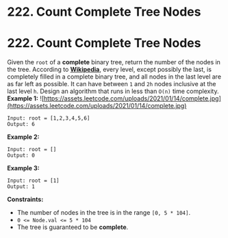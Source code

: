 # 222. Count Complete Tree Nodes

# 222. Count Complete Tree Nodes
Given the `root` of a **complete** binary tree, return the number of the nodes in the tree.
According to [**Wikipedia**](http://en.wikipedia.org/wiki/Binary_tree#Types_of_binary_trees), every level, except possibly the last, is completely filled in a complete binary tree, and all nodes in the last level are as far left as possible. It can have between `1` and `2h` nodes inclusive at the last level `h`.
Design an algorithm that runs in less than `O(n)` time complexity.
**Example 1:**
![https://assets.leetcode.com/uploads/2021/01/14/complete.jpg](https://assets.leetcode.com/uploads/2021/01/14/complete.jpg)
```
Input: root = [1,2,3,4,5,6]
Output: 6
```
**Example 2:**
```
Input: root = []
Output: 0
```
**Example 3:**
```
Input: root = [1]
Output: 1
```
**Constraints:**
- The number of nodes in the tree is in the range `[0, 5 * 104]`.
- `0 <= Node.val <= 5 * 104`
- The tree is guaranteed to be **complete**.
